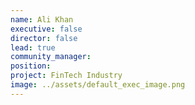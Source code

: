 ```yaml
---
name: Ali Khan
executive: false
director: false
lead: true
community_manager:   
position:  
project: FinTech Industry
image: ../assets/default_exec_image.png
---
```

